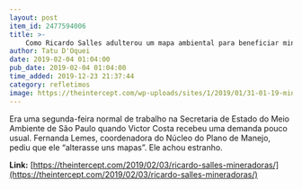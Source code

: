 ```yaml
---
layout: post
item_id: 2477594006
title: >-
    Como Ricardo Salles adulterou um mapa ambiental para beneficiar mineradoras
author: Tatu D'Oquei
date: 2019-02-04 01:04:00
pub_date: 2019-02-04 01:04:00
time_added: 2019-12-23 21:37:44
category: refletimos
image: https://theintercept.com/wp-uploads/sites/1/2019/01/31-01-19-ministro-sales-1548976640.jpg
---
```


Era uma segunda-feira normal de trabalho na Secretaria de Estado do Meio Ambiente de São Paulo quando Victor Costa recebeu uma demanda pouco usual. Fernanda Lemes, coordenadora do Núcleo do Plano de Manejo, pediu que ele “alterasse uns mapas”. Ele achou estranho.

**Link:** [https://theintercept.com/2019/02/03/ricardo-salles-mineradoras/](https://theintercept.com/2019/02/03/ricardo-salles-mineradoras/)

